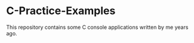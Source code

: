 # C-Practice-Examples
This repository contains some C console applications written by me years ago.
